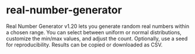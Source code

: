 # real-number-generator
Real Number Generator v1.20 lets you generate random real numbers within a chosen range. You can select between uniform or normal distributions, customize the min/max values, and adjust the count. Optionally, use a seed for reproducibility. Results can be copied or downloaded as CSV.
